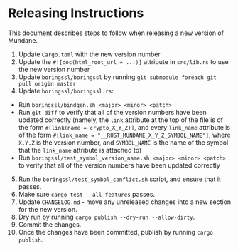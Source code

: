 <!-- Copyright 2018 Google LLC

Use of this source code is governed by an MIT-style
license that can be found in the LICENSE file or at
https://opensource.org/licenses/MIT. -->

Releasing Instructions
======================

This document describes steps to follow when releasing a new version of Mundane.

1. Update `Cargo.toml` with the new version number
2. Update the `#![doc(html_root_url = ...)]` attribute in `src/lib.rs` to use
   the new version number
3. Update `boringssl/boringssl` by running `git submodule foreach git pull
   origin master`
4. Update `boringssl/boringssl.rs`:
  - Run `boringssl/bindgen.sh <major> <minor> <patch>`
  - Run `git diff` to verify that all of the version numbers have been updated
    correctly (namely, the `link` attribute at the top of the file is of the
    form `#[link(name = crypto_X_Y_Z)]`, and every `link_name` attribute is of
    the form `#[link_name = "__RUST_MUNDANE_X_Y_Z_SYMBOL_NAME"]`, where `X.Y.Z`
    is the version number, and `SYMBOL_NAME` is the name of the symbol that the
    `link_name` attribute is attached to)
  - Run `boringssl/test_symbol_version_name.sh <major> <minor> <patch>` to
    verify that all of the version numbers have been updated correctly
5. Run the `boringssl/test_symbol_conflict.sh` script, and ensure that it
   passes.
6. Make sure `cargo test --all-features` passes.
7. Update `CHANGELOG.md` - move any unreleased changes into a new section for
   the new version.
8. Dry run by running `cargo publish --dry-run --allow-dirty`.
9. Commit the changes.
10. Once the changes have been committed, publish by running `cargo publish`.